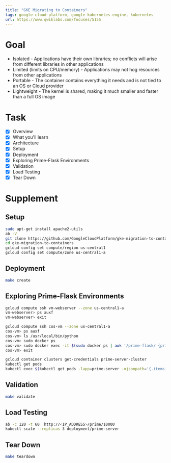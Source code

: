 ```yaml
---
title: "GKE Migrating to Containers"
tags: google-cloud-platform, google-kubernetes-engine, kubernetes
url: https://www.qwiklabs.com/focuses/5155
---
```


# Goal
- Isolated - Applications have their own libraries; no conflicts will arise from different libraries in other applications
- Limited (limits on CPU/memory) - Applications may not hog resources from other applications
- Portable - The container contains everything it needs and is not tied to an OS or Cloud provider
- Lightweight - The kernel is shared, making it much smaller and faster than a full OS image

# Task
- [x] Overview
- [x] What you'll learn
- [x] Architecture
- [x] Setup
- [x] Deployment
- [x] Exploring Prime-Flask Environments
- [x] Validation
- [x] Load Testing
- [x] Tear Down

# Supplement
## Setup
```sh
sudo apt-get install apache2-utils
ab -V
git clone https://github.com/GoogleCloudPlatform/gke-migration-to-containers.git
cd gke-migration-to-containers
gcloud config set compute/region us-central1
gcloud config set compute/zone us-central1-a
```

## Deployment
```sh
make create
```

## Exploring Prime-Flask Environments
```sh
gcloud compute ssh vm-webserver --zone us-central1-a
vm-webserver> ps auxf
vm-webserver> exit

gcloud compute ssh cos-vm --zone us-central1-a
cos-vm> ps auxf
cos-vm> ls /usr/local/bin/python
cos-vm> sudo docker ps
cos-vm> sudo docker exec -it $(sudo docker ps | awk '/prime-flask/ {print $1}') ps auxf
cos-vm> exit

gcloud container clusters get-credentials prime-server-cluster
kubectl get pods
kubectl exec $(kubectl get pods -lapp=prime-server -ojsonpath='{.items[].metadata.name}')  -- ps aux
```

## Validation
```sh
make validate
```

## Load Testing
```sh
ab -c 120 -t 60  http://<IP_ADDRESS>/prime/10000
kubectl scale --replicas 3 deployment/prime-server
```

## Tear Down
```sh
make teardown
```